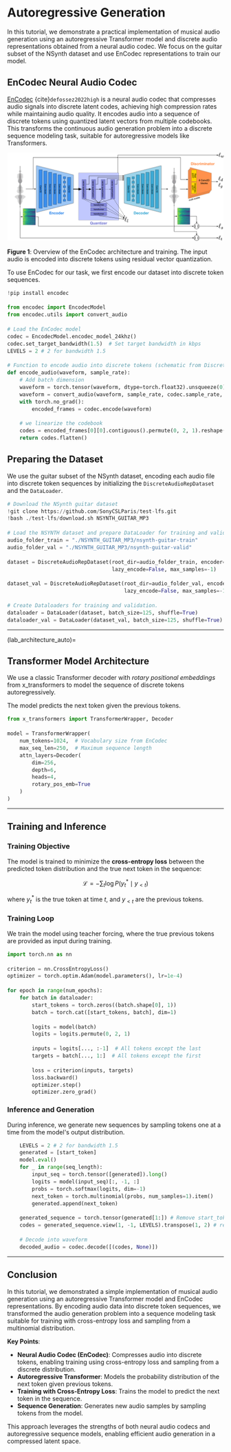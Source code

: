 # Autoregressive Generation

In this tutorial, we demonstrate a practical implementation of musical audio generation using an autoregressive Transformer model and discrete audio representations obtained from a neural audio codec. We focus on the guitar subset of the NSynth dataset and use EnCodec representations to train our model.

## EnCodec Neural Audio Codec

[EnCodec](https://github.com/facebookresearch/encodec) {cite}`defossez2022high` is a neural audio codec that compresses audio signals into discrete latent codes, achieving high compression rates while maintaining audio quality. It encodes audio into a sequence of discrete tokens using quantized latent vectors from multiple codebooks. This transforms the continuous audio generation problem into a discrete sequence modeling task, suitable for autoregressive models like Transformers.

![encodec_overview](./images/expe_encodec.png)

**Figure 1**: Overview of the EnCodec architecture and training. The input audio is encoded into discrete tokens using residual vector quantization.

To use EnCodec for our task, we first encode our dataset into discrete token sequences.

```python
!pip install encodec

from encodec import EncodecModel
from encodec.utils import convert_audio

# Load the EnCodec model
codec = EncodecModel.encodec_model_24khz()
codec.set_target_bandwidth(1.5)  # Set target bandwidth in kbps
LEVELS = 2 # 2 for bandwidth 1.5

# Function to encode audio into discrete tokens (schematic from DiscreteAudioRepDataset)
def encode_audio(waveform, sample_rate):
    # Add batch dimension
    waveform = torch.tensor(waveform, dtype=torch.float32).unsqueeze(0)
    waveform = convert_audio(waveform, sample_rate, codec.sample_rate, codec.channels)
    with torch.no_grad():
        encoded_frames = codec.encode(waveform)
    
    # we linearize the codebook
    codes = encoded_frames[0][0].contiguous().permute(0, 2, 1).reshape(-1)
    return codes.flatten()
```

## Preparing the Dataset

We use the guitar subset of the NSynth dataset, encoding each audio file into discrete token sequences by initializing the `DiscreteAudioRepDataset` and the `DataLoader`.

```python
# Download the NSynth guitar dataset
!git clone https://github.com/SonyCSLParis/test-lfs.git
!bash ./test-lfs/download.sh NSYNTH_GUITAR_MP3

# Load the NSYNTH dataset and prepare DataLoader for training and validation.
audio_folder_train = "./NSYNTH_GUITAR_MP3/nsynth-guitar-train"
audio_folder_val = "./NSYNTH_GUITAR_MP3/nsynth-guitar-valid"

dataset = DiscreteAudioRepDataset(root_dir=audio_folder_train, encoder=codec,
                                  lazy_encode=False, max_samples=-1)

dataset_val = DiscreteAudioRepDataset(root_dir=audio_folder_val, encoder=codec,
                                      lazy_encode=False, max_samples=-1)

# Create Dataloaders for training and validation.
dataloader = DataLoader(dataset, batch_size=125, shuffle=True)
dataloader_val = DataLoader(dataset_val, batch_size=125, shuffle=True)
```

---
(lab_architecture_auto)=
## Transformer Model Architecture

We use a classic Transformer decoder with *rotary positional embeddings* from x_transformers to model the sequence of discrete tokens autoregressively.

The model predicts the next token given the previous tokens.

```python
from x_transformers import TransformerWrapper, Decoder

model = TransformerWrapper(
    num_tokens=1024,  # Vocabulary size from EnCodec
    max_seq_len=250,  # Maximum sequence length
    attn_layers=Decoder(
        dim=256,
        depth=6,
        heads=4,
        rotary_pos_emb=True
    )
)
```

---

## Training and Inference

### Training Objective

The model is trained to minimize the **cross-entropy loss** between the predicted token distribution and the true next token in the sequence:

$$
\mathcal{L} = -\sum_{t} \log P(y_t^* \mid y_{<t})
$$

where $y_t^*$ is the true token at time $t$, and $y_{<t}$ are the previous tokens.

### Training Loop

We train the model using teacher forcing, where the true previous tokens are provided as input during training.

```python
import torch.nn as nn

criterion = nn.CrossEntropyLoss()
optimizer = torch.optim.Adam(model.parameters(), lr=1e-4)

for epoch in range(num_epochs):
    for batch in dataloader:
        start_tokens = torch.zeros((batch.shape[0], 1))
        batch = torch.cat([start_tokens, batch], dim=1)

        logits = model(batch)
        logits = logits.permute(0, 2, 1)
        
        inputs = logits[..., :-1]  # All tokens except the last
        targets = batch[..., 1:]  # All tokens except the first
        
        loss = criterion(inputs, targets)
        loss.backward()
        optimizer.step()
        optimizer.zero_grad()
```

### Inference and Generation

During inference, we generate new sequences by sampling tokens one at a time from the model's output distribution.

```python
    LEVELS = 2 # 2 for bandwidth 1.5
    generated = [start_token]
    model.eval()
    for _ in range(seq_length):
        input_seq = torch.tensor([generated]).long()
        logits = model(input_seq)[:, -1, :]
        probs = torch.softmax(logits, dim=-1)
        next_token = torch.multinomial(probs, num_samples=1).item()
        generated.append(next_token)
    
    generated_sequence = torch.tensor(generated[1:]) # Remove start_token
    codes = generated_sequence.view(1, -1, LEVELS).transpose(1, 2) # reshape to de-linearlize (into sequences of 2 Levels)

    # Decode into waveform
    decoded_audio = codec.decode([(codes, None)])
```

---

## Conclusion

In this tutorial, we demonstrated a simple implementation of musical audio generation using an autoregressive Transformer model and EnCodec representations. 
By encoding audio data into discrete token sequences, we transformed the audio generation problem into a sequence modeling task suitable for training with cross-entropy loss and sampling from a multinomial distribution.

**Key Points**:

- **Neural Audio Codec (EnCodec)**: Compresses audio into discrete tokens, enabling training using cross-entropy loss and sampling from a discrete distribution.
- **Autoregressive Transformer**: Models the probability distribution of the next token given previous tokens.
- **Training with Cross-Entropy Loss**: Trains the model to predict the next token in the sequence.
- **Sequence Generation**: Generates new audio samples by sampling tokens from the model.

This approach leverages the strengths of both neural audio codecs and autoregressive sequence models, enabling efficient audio generation in a compressed latent space.